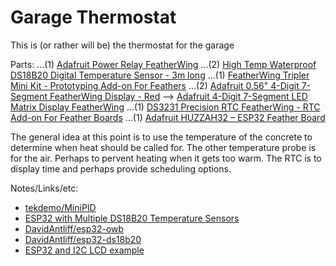 # Garage Thermostat

This is (or rather will be) the thermostat for the garage

Parts:
...(1) [Adafruit Power Relay FeatherWing](https://www.adafruit.com/product/3191)
...(2) [High Temp Waterproof DS18B20 Digital Temperature Sensor - 3m long](https://www.adafruit.com/product/3846)
...(1) [FeatherWing Tripler Mini Kit - Prototyping Add-on For Feathers](https://www.adafruit.com/product/3417)
...(2) [Adafruit 0.56" 4-Digit 7-Segment FeatherWing Display - Red](https://www.adafruit.com/product/3108) --> [Adafruit 4-Digit 7-Segment LED Matrix Display FeatherWing](https://www.adafruit.com/product/3088)
...(1) [DS3231 Precision RTC FeatherWing - RTC Add-on For Feather Boards](https://www.adafruit.com/product/3028)
...(1) [Adafruit HUZZAH32 – ESP32 Feather Board](https://www.adafruit.com/product/3405)


The general idea at this point is to use the temperature of the concrete to determine when heat should be called for.  The other temperature probe is for the air.  Perhaps to pervent heating when it gets too warm.  The RTC is to display time and perhaps provide scheduling options.


Notes/Links/etc:
* [tekdemo/MiniPID](https://github.com/tekdemo/MiniPID)
* [ESP32 with Multiple DS18B20 Temperature Sensors](https://randomnerdtutorials.com/esp32-with-multiple-ds18b20-temperature-sensors/)
* [DavidAntliff/esp32-owb](https://github.com/DavidAntliff/esp32-owb)
* [DavidAntliff/esp32-ds18b20](https://github.com/DavidAntliff/esp32-ds18b20)
* [ESP32 and I2C LCD example](http://www.esp32learning.com/code/esp32-and-i2c-lcd-example.php)




